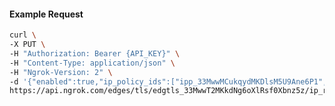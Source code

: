 <!-- Code generated for API Clients. DO NOT EDIT. -->

#### Example Request

```bash
curl \
-X PUT \
-H "Authorization: Bearer {API_KEY}" \
-H "Content-Type: application/json" \
-H "Ngrok-Version: 2" \
-d '{"enabled":true,"ip_policy_ids":["ipp_33MwwMCukqydMKDlsM5U9Ane6P1","ipp_33MwwPf5wCCFi41mTLreXEzyfRE"]}' \
https://api.ngrok.com/edges/tls/edgtls_33MwwT2MKkdNg6oXlRsf0Xbnz5z/ip_restriction
```
